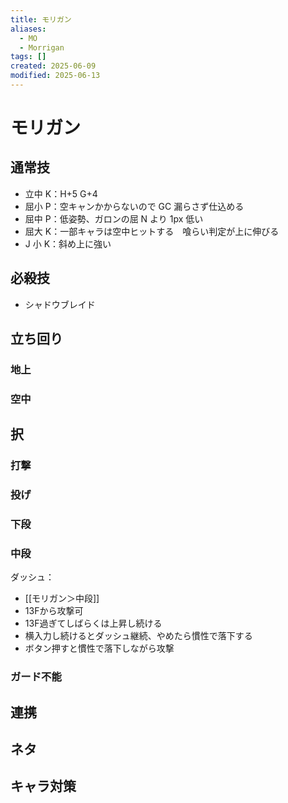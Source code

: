 ```yaml
---
title: モリガン
aliases:
  - MO
  - Morrigan
tags: []
created: 2025-06-09
modified: 2025-06-13
---
```


# モリガン

## 通常技

- 立中 K：H+5 G+4
- 屈小 P：空キャンかからないので GC 漏らさず仕込める
- 屈中 P：低姿勢、ガロンの屈 N より 1px 低い
- 屈大 K：一部キャラは空中ヒットする　喰らい判定が上に伸びる
- J 小 K：斜め上に強い

## 必殺技

- シャドウブレイド


## 立ち回り

### 地上

### 空中

## 択

### 打撃

### 投げ

### 下段

### 中段
ダッシュ：
- [[モリガン＞中段]]
- 13Fから攻撃可
- 13F過ぎてしばらくは上昇し続ける
- 横入力し続けるとダッシュ継続、やめたら慣性で落下する
- ボタン押すと慣性で落下しながら攻撃

### ガード不能

## 連携

## ネタ
## キャラ対策
